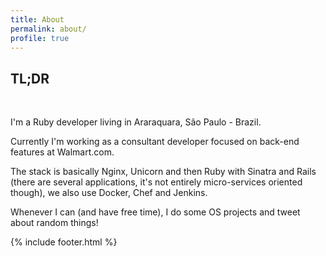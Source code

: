 ```yaml
---
title: About
permalink: about/
profile: true
---
```


<h2>TL;DR</h2>
<br/>
<p>
  I'm a Ruby developer living in Araraquara, São Paulo - Brazil.
</p>
<p>
  Currently I'm working as a consultant developer focused on back-end features at Walmart.com.
</p>
<p>
  The stack is basically Nginx, Unicorn and then Ruby with Sinatra and Rails (there are several applications, it's not entirely micro-services oriented though), we also use Docker, Chef and Jenkins.
</p>
<p>
  Whenever I can (and have free time), I do some OS projects and tweet about random things!
</p>

{% include footer.html %}
